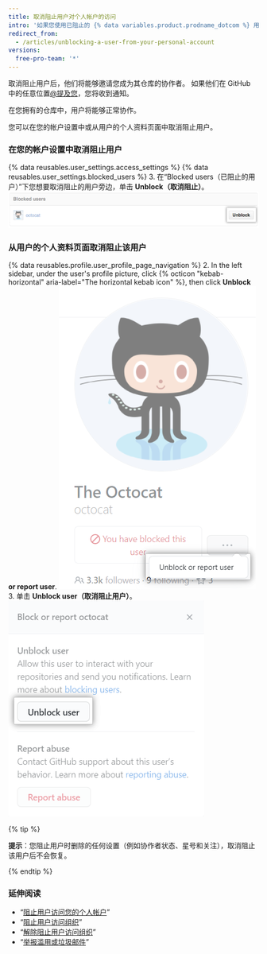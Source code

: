 ```yaml
---
title: 取消阻止用户对个人帐户的访问
intro: '如果您使用已阻止的 {% data variables.product.prodname_dotcom %} 用户修改了围栏，则可以取消阻止其帐户。'
redirect_from:
  - /articles/unblocking-a-user-from-your-personal-account
versions:
  free-pro-team: '*'
---
```


取消阻止用户后，他们将能够邀请您成为其仓库的协作者。 如果他们在 GitHub 中的任意位置[@提及您](/articles/basic-writing-and-formatting-syntax/#mentioning-people-and-teams)，您将收到通知。

在您拥有的仓库中，用户将能够正常协作。

您可以在您的帐户设置中或从用户的个人资料页面中取消阻止用户。

### 在您的帐户设置中取消阻止用户

{% data reusables.user_settings.access_settings %}
{% data reusables.user_settings.blocked_users %}
3. 在“Blocked users（已阻止的用户）”下您想要取消阻止的用户旁边，单击 **Unblock（取消阻止）**。 ![取消阻止用户按钮](/assets/images/help/organizations/org-unblock-user-button.png)

### 从用户的个人资料页面取消阻止该用户

{% data reusables.profile.user_profile_page_navigation %}
2. In the left sidebar, under the user's profile picture, click {% octicon "kebab-horizontal" aria-label="The horizontal kebab icon" %}, then click  **Unblock or report user**. ![取消阻止或举报用户链接](/assets/images/help/profile/profile-unblock-or-report-user.png)
3. 单击 **Unblock user（取消阻止用户）**。 ![包含取消阻止用户或举报滥用选项的模态框](/assets/images/help/profile/profile-unblockuser.png)

{% tip %}

**提示**：您阻止用户时删除的任何设置（例如协作者状态、星号和关注），取消阻止该用户后不会恢复。

{% endtip %}

### 延伸阅读

- “[阻止用户访问您的个人帐户](/articles/blocking-a-user-from-your-personal-account)”
- “[阻止用户访问组织](/articles/blocking-a-user-from-your-organization)”
- “[解除阻止用户访问组织](/articles/unblocking-a-user-from-your-organization)”
- “[举报滥用或垃圾邮件](/articles/reporting-abuse-or-spam)”
